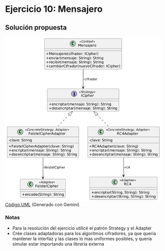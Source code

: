 # Ejercicio 10: Mensajero
## Solución propuesta
![Diagrama UML](./diag_uml.png)
<br>[Código UML](./source.uml) (Generado con Gemini)
### Notas
- Para la resolución del ejercicio utilicé el patrón Strategy y el Adapter
- Crée clases adaptadoras para los algoritmos cifradores, ya que quería mantener la interfaz y las clases lo mas uniformes posibles, y quería simular estar importando una librería externa

